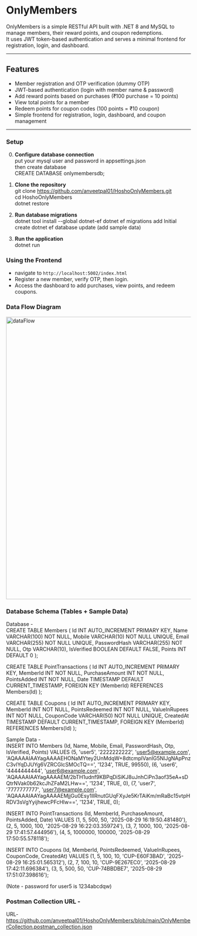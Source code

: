 # OnlyMembers  

OnlyMembers is a simple RESTful API built with .NET 8 and MySQL to manage members, their reward points, and coupon redemptions.  
It uses JWT token-based authentication and serves a minimal frontend for registration, login, and dashboard.

---

## Features

- Member registration and OTP verification (dummy OTP)
- JWT-based authentication (login with member name & password)
- Add reward points based on purchases (₹100 purchase = 10 points)
- View total points for a member
- Redeem points for coupon codes (100 points = ₹10 coupon)
- Simple frontend for registration, login, dashboard, and coupon management

---


### Setup  
0. **Configure database connection**    
put your mysql user and password in appsettings.json  
then create database  
CREATE DATABASE onlymembersdb;

1. **Clone the repository**  
git clone https://github.com/anveetpal01/HoshoOnlyMembers.git  
cd HoshoOnlyMembers  
dotnet restore

3. **Run database migrations**  
   dotnet tool install --global dotnet-ef
   dotnet ef migrations add Initial create
   dotnet ef database update
   (add sample data)  
5. **Run the application**  
  dotnet run

### Using the Frontend

- navigate to `http://localhost:5002/index.html`
- Register a new member, verify OTP, then login.
- Access the dashboard to add purchases, view points, and redeem coupons.

### Data Flow Diagram
<img width="512" height="768" alt="dataFlow" src="https://github.com/user-attachments/assets/8164079d-07b2-41ef-97b9-7b3b1c82ecdd" />

### Database Schema (Tables + Sample Data)  
Database -  
CREATE TABLE Members (
    Id INT AUTO_INCREMENT PRIMARY KEY,
    Name VARCHAR(100) NOT NULL,
    Mobile VARCHAR(10) NOT NULL UNIQUE,
    Email VARCHAR(255) NOT NULL UNIQUE,
    PasswordHash VARCHAR(255) NOT NULL,
    Otp VARCHAR(10),
    IsVerified BOOLEAN DEFAULT FALSE,
    Points INT DEFAULT 0
);

CREATE TABLE PointTransactions (
    Id INT AUTO_INCREMENT PRIMARY KEY,
    MemberId INT NOT NULL,
    PurchaseAmount INT NOT NULL,
    PointsAdded INT NOT NULL,
    Date TIMESTAMP DEFAULT CURRENT_TIMESTAMP,
    FOREIGN KEY (MemberId) REFERENCES Members(Id)
);

CREATE TABLE Coupons (
    Id INT AUTO_INCREMENT PRIMARY KEY,
    MemberId INT NOT NULL,
    PointsRedeemed INT NOT NULL,
    ValueInRupees INT NOT NULL,
    CouponCode VARCHAR(50) NOT NULL UNIQUE,
    CreatedAt TIMESTAMP DEFAULT CURRENT_TIMESTAMP,
    FOREIGN KEY (MemberId) REFERENCES Members(Id)
);  


Sample Data -  
INSERT INTO Members (Id, Name, Mobile, Email, PasswordHash, Otp, IsVerified, Points) VALUES
(5, 'user5', '2222222222', 'user5@example.com', 'AQAAAAIAAYagAAAAEHONaMYtey2UnMdqW+8dtcmplVanIG5NlJgNApPnzC3vIYqDJUYg6VZRCGlcSMOcTQ==', '1234', TRUE, 99550),
(6, 'user6', '4444444444', 'user6@example.com', 'AQAAAAIAAYagAAAAEM/2bTH1udnf9KBPqDiSiKJ8uJnhCiPn3aof35eA+sDQtrNVak0b62kcJhZFaM2LHw==', '1234', TRUE, 0),
(7, 'user7', '7777777777', 'user7@example.com', 'AQAAAAIAAYagAAAAEMjjGu0Esy1lIRnutGUqFXyJe5KrTAiKm/mRaBc15vtpHRDV3sVgYyijhewcPFcHlw==', '1234', TRUE, 0);  

INSERT INTO PointTransactions (Id, MemberId, PurchaseAmount, PointsAdded, Date) VALUES
(1, 5, 500, 50, '2025-08-29 16:19:50.481480'),
(2, 5, 1000, 100, '2025-08-29 16:22:03.359724'),
(3, 7, 1000, 100, '2025-08-29 17:41:57.444956'),
(4, 5, 1000000, 100000, '2025-08-29 17:50:55.578118');  

INSERT INTO Coupons (Id, MemberId, PointsRedeemed, ValueInRupees, CouponCode, CreatedAt) VALUES
(1, 5, 100, 10, 'CUP-E60F3BAD', '2025-08-29 16:25:01.565312'),
(2, 7, 100, 10, 'CUP-9E267EC0', '2025-08-29 17:42:11.696384'),
(3, 5, 500, 50, 'CUP-74BBDBE7', '2025-08-29 17:51:07.398616');  


(Note - password for user5 is 1234abcdqw)

### Postman Collection URL - 
URL- https://github.com/anveetpal01/HoshoOnlyMembers/blob/main/OnlyMemberCollection.postman_collection.json
